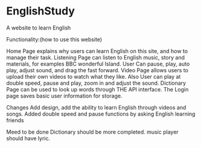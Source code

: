 # EnglishStudy
A website to learn English 

Functionality:(how to use this website)

Home Page explains why users can learn English on this site, and how to manage their task.
Listening Page can listen to English music, story and materials, for examples BBC wonderful Island. User Can pause, play, auto play, adjust sound, and drag the fast forward.
Video Page allows users to upload their own videos to watch what they like. Also User can play at double speed, pause and play, zoom in and adjust the sound.
Dictionary Page can be used to look up words through THE API interface.
The Login page saves basic user information for storage.

Changes
Add design, add the ability to learn English through videos and songs. Added double speed and pause functions by asking English learning friends

Meed to be done
Dictionary should be more completed.
music player should have lyric.
